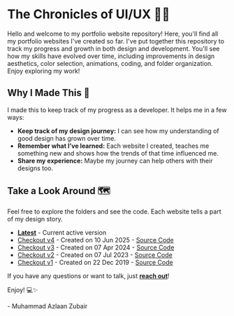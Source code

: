 # The Chronicles of UI/UX 📖✨

Hello and welcome to my portfolio website repository! Here, you'll find all my portfolio websites I've created so far. I've put together this repository to track my progress and growth in both design and development. You'll see how my skills have evolved over time, including improvements in design aesthetics, color selection, animations, coding, and folder organization. Enjoy exploring my work!

## Why I Made This 🧭

I made this to keep track of my progress as a developer. It helps me in a few ways:

- **Keep track of my design journey:** I can see how my understanding of good design has grown over time.
- **Remember what I’ve learned:** Each website I created, teaches me something new and shows how the trends of that time influenced me.
- **Share my experience:** Maybe my journey can help others with their designs too.

## Take a Look Around 🗺️

Feel free to explore the folders and see the code. Each website tells a part of my design story.

- [**Latest**](https://mdazlaanzubair.com/) - Current active version
- [Checkout v4](https://v4.mdazlaanzubair.com/) - Created on 10 Jun 2025 - [Source Code](https://github.com/mdazlaanzubair/the-chronicles-of-UI-UX/tree/v4)
- [Checkout v3](https://v3.mdazlaanzubair.com/) - Created on 07 Apr 2024 - [Source Code](https://github.com/mdazlaanzubair/the-chronicles-of-UI-UX/tree/v3)
- [Checkout v2](https://v2.mdazlaanzubair.com/) - Created on 07 Jul 2023 - [Source Code](https://github.com/mdazlaanzubair/the-chronicles-of-UI-UX/tree/v2)
- [Checkout v1](https://v1.mdazlaanzubair.com/) - Created on 22 Dec 2019 - [Source Code](https://github.com/mdazlaanzubair/the-chronicles-of-UI-UX/tree/v1)

If you have any questions or want to talk, just [**reach out**](https://www.linkedin.com/in/mdazlaanzubair/)!

Enjoy! 💻✨

\- Muhammad Azlaan Zubair